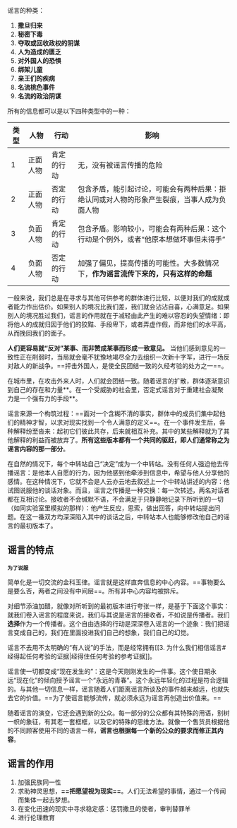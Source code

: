 
谣言的种类： 

1. **撒旦归来**
2. **秘密下毒**
3. **夺取或回收政权的阴谋**
4. **人为造成的匮乏**
5. **对外国人的恐惧**
6. **绑架儿童**
7. **亲王们的疾病**
8. **名流桃色事件**
9. **名流的政治阴谋**

所有的信息都可以是以下四种类型中的一种：


| 类型  | 人物   | 行动    | 影响                                            |
| --- | ---- | ----- | --------------------------------------------- |
| 1   | 正面人物 | 肯定的行动 | 无，没有被谣言传播的危险                                  |
| 2   | 正面人物 | 否定的行动 | 包含矛盾，能引起讨论，可能会有两种后果：拒绝认同或对人物的形象产生裂痕，当事人成为负面人物 |
| 3   | 负面人物 | 肯定的行动 | 包含矛盾。影响较小，可能会有两种后果：这个行动是个例外，或者“他原本想做坏事但未得手”   |
| 4   | 负面人物 | 否定的行动 | 加强了偏见，提高传播的可能性。大多数情况下，**作为谣言流传下来的，只有这样的命题**   |

一般来说，我们总是在寻求与其他可供参考的群体进行比较，以便对我们的成就或者能力作出估价。如果别人的境况比我们差，我们就会沾沾自喜，心满意足。如果别人的境况胜过我们，谣言的作用就在于减轻由此产生的难以容忍的失望情绪：即将他人的成就归因于他们的狡黠、手段卑下，或者弄虚作假，而非他们的水平高，从而挽回我们的面子。

**人们更容易就“反对”某事、而非赞成某事而形成一致意见。** 当他们感到意见的一致性正在削弱时，当局就会毫不犹豫地竭尽全力去组织一次新十字军，进行一场反对敌人的新战争。==抨击外国人，是使全民团结一致的久经考验的处方之一==。

在城市里，在攻击外来人时，人们就会团结一致。随着谣言的扩散，群体逐渐意识到自己的存在和力量**。在一个受威胁的社会里，否定式谣言对于重建社会凝聚力是一个强有力的手段**。

谣言来源一个构筑过程：==面对一个含糊不清的事实，群体中的成员们集中起他们的精神才智，以求对现实找到一个令人满意的定义==。在一个事件发生后，各种解释纷至沓来：起初它们彼此共存，后来就相互补充。其中的某些解释就为了其他解释的利益而被放弃了。**所有这些版本都有一个共同的驱赶，即人们通常称之为谣言内容的那一部分**。

在自然的情况下，每个中转站自己“决定”成为一个中转站。没有任何人强迫他去传播谣言：是他本人自愿的行为，因为他感到他牵涉到信息中，希望与他人分享他的感情。在这种情况下，它就不会是人云亦云地去叙述上一个中转站讲述的内容：他试图说服他的谈话对象。而且，谣言之传播是一种交换：每一次转述，两名对话者都在互相讨论。接收者不会缄默不语，不会满足于只静静地记录下所听到的一切（如同实验室里模拟的那样）：他产生反应，思索，做出回答，向中转站提出问题。在这一番双方均深深陷入其中的谈话之后，中转站本人也能够修改他自己的谣言的最初版本了。

## 谣言的特点

**`为了说服`**

简单化是一切交流的金科玉律。谣言就是这样直奔信息的中心内容。==事物要么是要么否，两者之间没有中间层==。所有非中心内容均被排斥。

对细节添油加醋，就像对所听到的最初版本进行夸张一样，是基于下面这个事实：就我们卷入谣言的程度来说，我们与其说是谣言的接收者，不如说是传播者。我们**选择**作为一个传播者。这个自由选择的行动是深深卷入谣言的一个迹象：我们把谣言变成自己的，我们在里面投进我们自己的想象，我们自己的幻觉。

谣言不去用不太明确的“有人说”的手法，而是经常拥有[[3. 为什么我们相信谣言#经得起任何考验的证据|经得住任何考验的参考证据]]。

谣言使一切都变成“现在发生的”：这是今天刚刚发生的一件事。这个使日期永远“现在化”的倾向授予谣言一个“永远的青春”。这个永远年轻化的过程是符合逻辑的。与其他一切信息一样，谣言随着人们距离谣言所谈及的事件越来越远，也就失去它的价值。==为了使谣言能够流传，就必须永远为谣言再创造出价值来。==

随着谣言的演变，它还会遇到新的公众。每一部分的公众都有其特殊的用语，别树一帜的象征，有其老一套框框，以及它的特殊的思维方法。就像一个售货员根据他的不同顾客使用不同的语言一样，**谣言也根据每一个新的公众的要求而修正其内容**。

## 谣言的作用

1. 加强民族同一性
2. 求助神灵思想，**==把愿望视为现实==**。人们无法希望的事情，通过一个传闻而集体一起去梦想。
3. 在变化迅速的现实中寻求稳定感：惩罚撒旦的使者，审判替罪羊
4. 进行伦理教育

